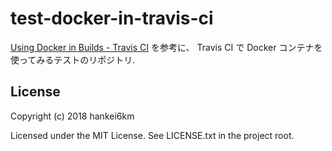 # test-docker-in-travis-ci

[Using Docker in Builds - Travis CI](https://docs.travis-ci.com/user/docker/)
を参考に、
Travis CI で Docker コンテナを使ってみるテストのリポジトリ.

## License

Copyright (c) 2018 hankei6km

Licensed under the MIT License. See LICENSE.txt in the project root.

